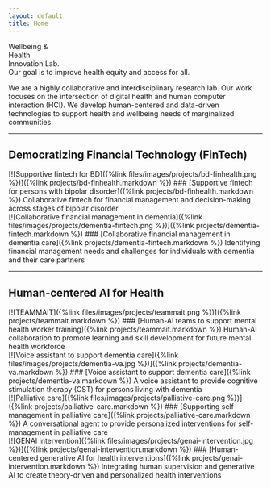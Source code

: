 ```yaml
---
layout: default
title: Home
---
```

<div class="bold-statement">
    <span class="bold-statement-cap">W</span>ellbeing & <br />
    <span class="bold-statement-cap">H</span>ealth <br />
    <span class="bold-statement-cap">I</span>nnovation Lab.
</div>

<div class="bold-statement">
Our goal is to improve health equity and access <span class="bold-statement-cap">for all</span>.
</div>

We are a highly collaborative and interdisciplinary research lab.  Our work
focuses on the intersection of digital health and human computer interaction
(HCI).  We develop human-centered and data-driven technologies to
support health and wellbeing needs of marginalized communities.


<div class="row">
<div class="col-md-12 text-center" markdown="1">

---

## Democratizing Financial Technology (FinTech) ##
</div>
</div>

<div class="row">

<div class="col-lg-6" markdown="1">
[![Supportive fintech for BD]({%link files/images/projects/bd-finhealth.png %})]({%link projects/bd-finhealth.markdown %})
### [Supportive fintech for persons with bipolar disorder]({%link projects/bd-finhealth.markdown %})
Collaborative fintech for financial management and decision-making across stages of bipolar disorder
</div>

<div class="col-lg-6" markdown="1">
[![Collaborative financial management in dementia]({%link files/images/projects/dementia-fintech.png %})]({%link projects/dementia-fintech.markdown %})
### [Collaborative financial management in dementia care]({%link projects/dementia-fintech.markdown %})
Identifying financial management needs and challenges for individuals with dementia and their care partners
</div>

</div> <!-- ends the row -->

<div class="row">
<div class="col-md-12 text-center" markdown="1">

---
## Human-centered AI for Health ##
</div>
</div>

<div class="row">

<div class="col-lg-6" markdown="1">
[![TEAMMAIT]({%link files/images/projects/teammait.png %})]({%link projects/teammait.markdown %})
### [Human-AI teams to support mental health worker training]({%link projects/teammait.markdown %})
Human-AI collaboration to promote learning and skill development for future mental health workforce
</div>

<div class="col-lg-6" markdown="1">
[![Voice assistant to support dementia care]({%link files/images/projects/dementia-va.jpg %})]({%link projects/dementia-va.markdown %})
### [Voice assistant to support dementia care]({%link projects/dementia-va.markdown %})
A voice assistant to provide cognitive stimulation therapy (CST) for persons living with dementia
</div>

</div> <!-- ends the row -->

<div class="row">
<div class="col-lg-6" markdown="1">
[![Palliative care]({%link files/images/projects/palliative-care.png %})]({%link projects/palliative-care.markdown %})
### [Supporting self-management in palliative care]({%link projects/palliative-care.markdown %})
A conversational agent to provide personalized interventions for self-management in palliative care
</div>

<div class="col-lg-6" markdown="1">
[![GENAI intervention]({%link files/images/projects/genai-intervention.jpg %})]({%link projects/genai-intervention.markdown %})
### [Human-centered generative AI for health interventions]({%link projects/genai-intervention.markdown %})
Integrating human supervision and generative AI to create theory-driven and personalized health interventions
</div>
